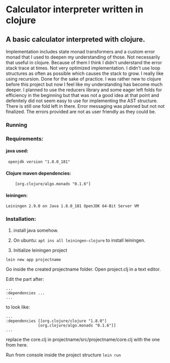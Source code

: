 # Calculator interpreter written in clojure

## A basic calculator interpreted with clojure.

Implementation includes state monad transformers and a custom error monad that I used to deepen my understanding of those. Not necessarily that useful in clojure. Because of them I think I didn't understand the error stack trace at times. Not very optimized implementation. I didn't use loop structures as often as possible which causes the stack to grow. I really like using recursion. Done for the sake of practice. I was rather new to clojure before this project but now I feel like my understanding has become much deeper. I planned to use the reducers library and some eager left folds for efficiency in the beginning but that was not a good idea at that point and defenitely did not seem easy to use for implementing the AST structure. There is still one fold left in there. Error messaging was planned but not not finalized. The errors provided are not as user friendly as they could be.

### Running

### Requirements:

#### java used:
	 openjdk version "1.8.0_181"

#### Clojure maven dependencies:
	    [org.clojure/algo.monads "0.1.6"]

#### leiningen:
	Leiningen 2.9.0 on Java 1.8.0_181 OpenJDK 64-Bit Server VM

### Installation:

1. install java somehow.

2. On ubuntu:
```apt ins all leiningen-clojure```
to install leiningen.

3. Initialize leiningen project

```lein new app projectname```

Go inside the created projectname folder.
Open project.clj in a text editor.

Edit the part after:
```
...
:dependencies ...
...
```

to look like:
```
...
:dependencies [[org.clojure/clojure "1.8.0"]
              [org.clojure/algo.monads "0.1.6"]]
...
```

replace the core.clj in projectname/src/projectname/core.clj
with the one from here.


Run from console inside the project structure
```lein run```








